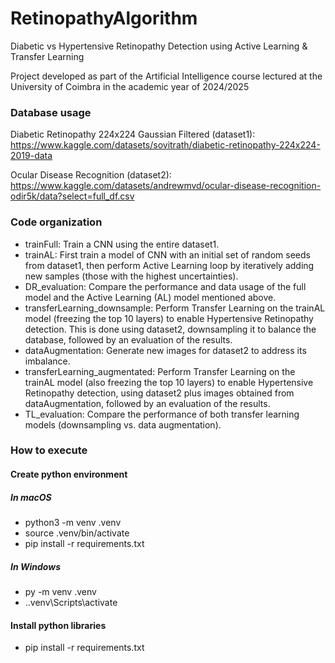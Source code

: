 # RetinopathyAlgorithm

Diabetic vs Hypertensive Retinopathy Detection using Active Learning &amp; Transfer Learning

Project developed as part of the Artificial Intelligence course lectured at the University of Coimbra in the academic year of 2024/2025

### Database usage

Diabetic Retinopathy 224x224 Gaussian Filtered (dataset1): https://www.kaggle.com/datasets/sovitrath/diabetic-retinopathy-224x224-2019-data

Ocular Disease Recognition (dataset2): https://www.kaggle.com/datasets/andrewmvd/ocular-disease-recognition-odir5k/data?select=full_df.csv

### Code organization

- trainFull: Train a CNN using the entire dataset1.
- trainAL: First train a model of CNN with an initial set of random seeds from dataset1, then perform Active Learning loop by iteratively adding new samples (those with the highest uncertainties).
- DR_evaluation: Compare the performance and data usage of the full model and the Active Learning (AL) model mentioned above.
- transferLearning_downsample: Perform Transfer Learning on the trainAL model (freezing the top 10 layers) to enable Hypertensive Retinopathy detection. This is done using dataset2, downsampling it to balance the database, followed by an evaluation of the results.
- dataAugmentation: Generate new images for dataset2 to address its imbalance.
- transferLearning_augmentated: Perform Transfer Learning on the trainAL model (also freezing the top 10 layers) to enable Hypertensive Retinopathy detection, using dataset2 plus images obtained from dataAugmentation, followed by an evaluation of the results.
- TL_evaluation: Compare the performance of both transfer learning models (downsampling vs. data augmentation).

### How to execute

#### Create python environment

##### In macOS

- python3 -m venv .venv
- source .venv/bin/activate
- pip install -r requirements.txt

##### In Windows

- py -m venv .venv
- .\.venv\Scripts\activate

#### Install python libraries

- pip install -r requirements.txt
